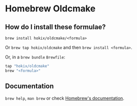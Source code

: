# Homebrew Oldcmake

## How do I install these formulae?

`brew install hokix/oldcmake/<formula>`

Or `brew tap hokix/oldcmake` and then `brew install <formula>`.

Or, in a `brew bundle` `Brewfile`:

```ruby
tap "hokix/oldcmake"
brew "<formula>"
```

## Documentation

`brew help`, `man brew` or check [Homebrew's documentation](https://docs.brew.sh).
